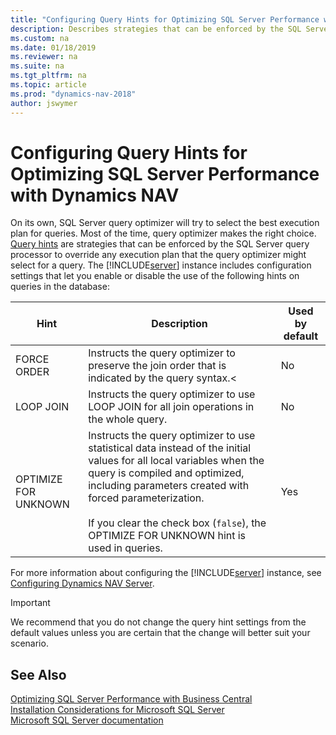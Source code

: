 ```yaml
---
title: "Configuring Query Hints for Optimizing SQL Server Performance with Dynamics NAV"
description: Describes strategies that can be enforced by the SQL Server query processor to override any execution plan that the query optimizer might select for a query.
ms.custom: na
ms.date: 01/18/2019
ms.reviewer: na
ms.suite: na
ms.tgt_pltfrm: na
ms.topic: article
ms.prod: "dynamics-nav-2018"
author: jswymer
---
```

# Configuring Query Hints for Optimizing SQL Server Performance with Dynamics NAV

On its own, SQL Server query optimizer will try to select the best execution plan for queries. Most of the time, query optimizer makes the right choice. [Query hints](/sql/t-sql/queries/hints-transact-sql-query?view=sql-server-2017&preserve-view=true) are strategies that can be enforced by the SQL Server query processor to override any execution plan that the query optimizer might select for a query. The [!INCLUDE[server](includes/nav_server_md.md)] instance includes configuration settings that let you enable or disable the use of the following hints on queries in the database:

|  Hint  |  Description  | Used by default |
|--------|---------------|--|
|FORCE ORDER|Instructs the query optimizer to preserve the join order that is indicated by the query syntax.<|No|
|LOOP JOIN|Instructs the query optimizer to use LOOP JOIN for all join operations in the whole query.|No|
|OPTIMIZE FOR UNKNOWN|Instructs the query optimizer to use statistical data instead of the initial values for all local variables when the query is compiled and optimized, including parameters created with forced parameterization.<br /><br />If you clear the check box (`false`), the OPTIMIZE FOR UNKNOWN hint is used in queries.|Yes|

For more information about configuring the [!INCLUDE[server](includes/nav_server_md.md)] instance, see [Configuring Dynamics NAV Server](Configuring-Microsoft-Dynamics-NAV-Server.md#Database).

> [!IMPORTANT]
> We recommend that you do not change the query hint settings from the default values unless you are certain that the change will better suit your scenario.

## See Also
  
[Optimizing SQL Server Performance with Business Central](optimizing-sql-server-performance-with-microsoft-dynamics-nav.md)  
[Installation Considerations for Microsoft SQL Server](installation-considerations-for-microsoft-sql-server.md)  
[Microsoft SQL Server documentation](https://go.microsoft.com/fwlink/?LinkId=253107)
